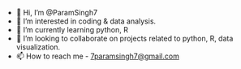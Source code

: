 - 👋 Hi, I’m @ParamSingh7
- 👀 I’m interested in coding & data analysis.
- 🌱 I’m currently learning python, R
- 💞️ I’m looking to collaborate on projects related to python, R, data visualization.
- 📫 How to reach me - 7paramsingh7@gmail.com

<!---
ParamSingh7/ParamSingh7 is a ✨ special ✨ repository because its `README.md` (this file) appears on your GitHub profile.
You can click the Preview link to take a look at your changes.
--->
